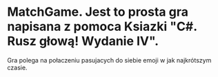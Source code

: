# MatchGame. Jest to prosta gra napisana z pomoca Ksiazki "C#. Rusz głową! Wydanie IV".
Gra polega na połaczeniu pasujacych do siebie emoji w jak najkrótszym czasie.
